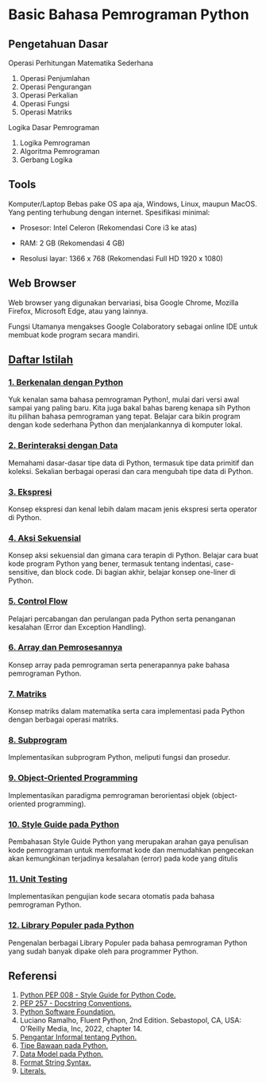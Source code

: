 # Basic Bahasa Pemrograman Python
## Pengetahuan Dasar  

Operasi Perhitungan Matematika Sederhana
1. Operasi Penjumlahan
2. Operasi Pengurangan
3. Operasi Perkalian
4. Operasi Fungsi
5. Operasi Matriks

Logika Dasar Pemrograman
1. Logika Pemrograman
2. Algoritma Pemrograman
3. Gerbang Logika

## Tools
Komputer/Laptop
Bebas pake OS apa aja, Windows, Linux, maupun MacOS. Yang penting terhubung dengan internet. Spesifikasi minimal:

- Prosesor: Intel Celeron (Rekomendasi Core i3 ke atas)

- RAM: 2 GB (Rekomendasi 4 GB)

- Resolusi layar: 1366 x 768 (Rekomendasi Full HD 1920 x 1080)

## Web Browser
Web browser yang digunakan bervariasi, bisa Google Chrome, Mozilla Firefox, Microsoft Edge, atau yang lainnya. 

Fungsi Utamanya mengakses Google Colaboratory sebagai online IDE untuk membuat kode program secara mandiri.
## [Daftar Istilah](https://github.com/Haertanto/dasarpython/blob/main/Daftar%20Istilah.md)
### [1. Berkenalan dengan Python](https://github.com/Haertanto/dasarpython/blob/main/Materi/1.%20Berkenalan%20dengan%20Python.md)
Yuk kenalan sama bahasa pemrograman Python!, mulai dari versi awal sampai yang paling baru. Kita juga bakal bahas bareng kenapa sih Python itu pilihan bahasa pemrograman yang tepat. Belajar cara bikin program dengan kode sederhana Python dan menjalankannya di komputer lokal.
### [2. Berinteraksi dengan Data](https://github.com/Haertanto/dasarpython/blob/main/Materi/2.%20Berinteraksi%20dengan%20Data.md)
Memahami dasar-dasar tipe data di Python, termasuk tipe data primitif dan koleksi. Sekalian berbagai operasi dan cara mengubah tipe data di Python.
### [3. Ekspresi](https://github.com/Haertanto/dasarpython/blob/main/Materi/3.%20Ekspresi.md)
Konsep ekspresi dan kenal lebih dalam macam jenis ekspresi serta operator di Python.
### [4. Aksi Sekuensial](https://github.com/Haertanto/dasarpython/blob/main/Materi/4.%20Aksi%20Sekuensial.md)
Konsep aksi sekuensial dan gimana cara terapin di Python. Belajar cara buat kode program Python yang bener, termasuk tentang indentasi, case-sensitive, dan block code. Di bagian akhir, belajar konsep one-liner di Python.
### [5. Control Flow](https://github.com/Haertanto/dasarpython/blob/main/Materi/5.%20Control%20Flow.md)
Pelajari percabangan dan perulangan pada Python serta penanganan kesalahan (Error dan Exception Handling).
### [6. Array dan Pemrosesannya](https://github.com/Haertanto/dasarpython/blob/main/Materi/6.%20Array%20dan%20Pemrosesannya.md)
Konsep array pada pemrograman serta penerapannya pake bahasa pemrograman Python.
### [7. Matriks](https://github.com/Haertanto/dasarpython/blob/main/Materi/7.%20Matriks.md)
Konsep matriks dalam matematika serta cara implementasi pada Python dengan berbagai operasi matriks.
### [8. Subprogram](https://github.com/Haertanto/dasarpython/blob/main/Materi/8.%20Subprogram.md)
Implementasikan subprogram Python, meliputi fungsi dan prosedur.
### [9. Object-Oriented Programming](https://github.com/Haertanto/dasarpython/blob/main/Materi/9.%20Object-Oriented%20Programming.md)
Implementasikan paradigma pemrograman berorientasi objek (object-oriented programming).
### [10. Style Guide pada Python](https://github.com/Haertanto/dasarpython/blob/main/Materi/10.%20Style%20Guide%20pada%20Python.md)
Pembahasan Style Guide Python yang merupakan arahan gaya penulisan kode pemrograman untuk memformat kode dan memudahkan pengecekan akan kemungkinan terjadinya kesalahan (error) pada kode yang ditulis
### [11. Unit Testing](https://github.com/Haertanto/dasarpython/blob/main/Materi/11.%20Unit%20Testing.md)
Implementasikan pengujian kode secara otomatis pada bahasa pemrograman Python.
### [12. Library Populer pada Python](https://github.com/Haertanto/dasarpython/blob/main/Materi/12.%20Library%20Populer%20pada%20Python.md)
Pengenalan berbagai Library Populer pada bahasa pemrograman Python yang sudah banyak dipake oleh para programmer Python.

## Referensi
1. [Python PEP 008 - Style Guide for Python Code.](https://www.python.org/dev/peps/pep-0008/)
2. [PEP 257 - Docstring Conventions.](https://www.python.org/dev/peps/pep-0257/) 
3. [Python Software Foundation.](https://www.python.org/psf/mission/) 
4. Luciano Ramalho, Fluent Python, 2nd Edition. Sebastopol, CA, USA: O'Reilly Media, Inc, 2022, chapter 14.
5. [Pengantar Informal tentang Python.](https://docs.python.org/id/3.8/tutorial/introduction.html)
6. [Tipe Bawaan pada Python.](https://docs.python.org/id/3.8/library/stdtypes.html)
7. [Data Model pada Python. ](https://docs.python.org/id/3.8/reference/datamodel.html#the-standard-type-hierarchy)
8. [Format String Syntax.](https://docs.python.org/id/3.8/library/string.html#format-string-syntax)
9. [Literals. ](https://docs.python.org/3/reference/lexical_analysis.html#literals)
